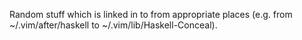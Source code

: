 Random stuff which is linked in to from appropriate places (e.g. from ~/.vim/after/haskell to ~/.vim/lib/Haskell-Conceal).
